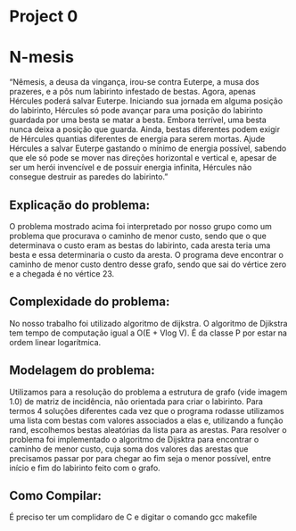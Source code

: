 # Project 0

# N-mesis
“Nêmesis, a deusa da vingança, irou-se contra Euterpe, a musa dos prazeres, e a pôs
num labirinto infestado de bestas. Agora, apenas Hércules poderá salvar Euterpe. Iniciando sua
jornada em alguma posição do labirinto, Hércules só pode avançar para uma posição do
labirinto guardada por uma besta se matar a besta. Embora terrível, uma besta nunca deixa a
posição que guarda. Ainda, bestas diferentes podem exigir de Hércules quantias diferentes de
energia para serem mortas. Ajude Hércules a salvar Euterpe gastando o mínimo de energia
possível, sabendo que ele só pode se mover nas direções horizontal e vertical e, apesar de ser
um herói invencível e de possuir energia infinita, Hércules não consegue destruir as paredes do
labirinto.”

## Explicação do problema:
O problema mostrado acima foi interpretado por nosso
grupo como um problema que procurava o caminho de menor custo, sendo que o que
determinava o custo eram as bestas do labirinto, cada aresta teria uma besta e essa determinaria o
custo da aresta. O programa deve encontrar o caminho de menor custo dentro desse grafo, sendo
que sai do vértice zero e a chegada é no vértice 23.

## Complexidade do problema:
No nosso trabalho foi utilizado algoritmo de dijkstra. O
algoritmo de Djikstra tem tempo de computação igual a O(E + Vlog V). É da classe P por estar
na ordem linear logarítmica.

## Modelagem do problema: 
Utilizamos para a resolução do problema a estrutura de
grafo (vide imagem 1.0) de matriz de incidência, não orientada para criar o labirinto. Para termos
4
soluções diferentes cada vez que o programa rodasse utilizamos uma lista com bestas com
valores associados a elas e, utilizando a função rand, escolhemos bestas aleatórias da lista para as
arestas. Para resolver o problema foi implementado o algoritmo de Dijsktra para encontrar o
caminho de menor custo, cuja soma dos valores das arestas que precisamos passar por para
chegar ao fim seja o menor possível, entre início e fim do labirinto feito com o grafo.

## Como Compilar:
É preciso ter um complidaro de C e digitar o comando gcc makefile
